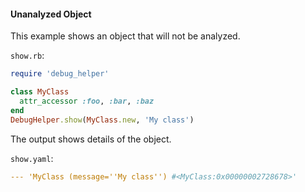 #### Unanalyzed Object

This example shows an object that will not be analyzed.

```show.rb```:
```ruby
require 'debug_helper'

class MyClass
  attr_accessor :foo, :bar, :baz
end
DebugHelper.show(MyClass.new, 'My class')
```

The output shows details of the object.

```show.yaml```:
```yaml
--- 'MyClass (message=''My class'') #<MyClass:0x00000002728678>'
```
